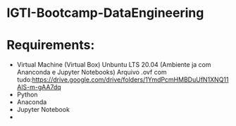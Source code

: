 # IGTI-Bootcamp-DataEngineering

# Requirements:
  - Virtual Machine (Virtual Box) Unbuntu LTS 20.04 (Ambiente ja com Ananconda e Jupyter Notebooks)
    Arquivo .ovf com tudo:https://drive.google.com/drive/folders/1YmdPcmHMBDuUfN1XNQ11AlS-m-gAA7dq
  - Python
  - Anaconda
  - Jupyter Notebook
  -
